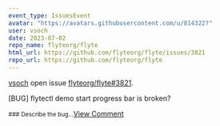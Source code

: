 ```yaml
---
event_type: IssuesEvent
avatar: "https://avatars.githubusercontent.com/u/814322?"
user: vsoch
date: 2023-07-02
repo_name: flyteorg/flyte
html_url: https://github.com/flyteorg/flyte/issues/3821
repo_url: https://github.com/flyteorg/flyte
---
```


<a href='https://github.com/vsoch' target='_blank'>vsoch</a> open issue <a href='https://github.com/flyteorg/flyte/issues/3821' target='_blank'>flyteorg/flyte#3821</a>.

<p>[BUG] flytectl demo start progress bar is broken?</p><small>### Describe the bug...</small><a href='https://github.com/flyteorg/flyte/issues/3821' target='_blank'>View Comment</a>